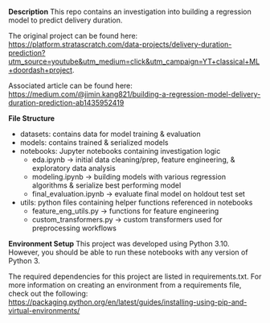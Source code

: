 **Description**
This repo contains an investigation into building a regression model to predict delivery duration. 

The original project can be found here: https://platform.stratascratch.com/data-projects/delivery-duration-prediction?utm_source=youtube&utm_medium=click&utm_campaign=YT+classical+ML+doordash+project.

Associated article can be found here: https://medium.com/@jimin.kang821/building-a-regression-model-delivery-duration-prediction-ab1435952419

**File Structure**
- datasets: contains data for model training & evaluation
- models: contains trained & serialized models
- notebooks: Jupyter notebooks containing investigation logic
    - eda.ipynb -> initial data cleaning/prep, feature engineering, & exploratory data analysis
    - modeling.ipynb -> building models with various regression algorithms & serialize best performing model
    - final_evaluation.ipynb -> evaluate final model on holdout test set
- utils: python files containing helper functions referenced in notebooks
    - feature_eng_utils.py -> functions for feature engineering
    - custom_transformers.py -> custom transformers used for preprocessing workflows

**Environment Setup**
This project was developed using Python 3.10. However, you should be able to run these notebooks with any version of Python 3. 

The required dependencies for this project are listed in requirements.txt. For more information on creating an environment from a requirements file, check out the following: https://packaging.python.org/en/latest/guides/installing-using-pip-and-virtual-environments/